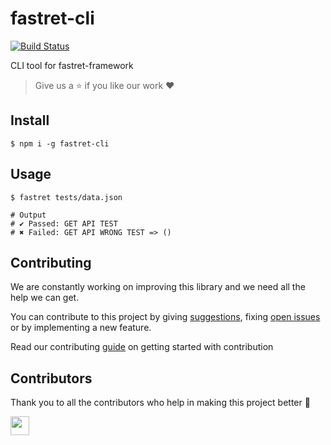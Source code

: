 # fastret-cli

[![Build Status](https://travis-ci.com/arshadkazmi42/fastret-cli.svg?branch=master)](https://travis-ci.com/arshadkazmi42/fastret-cli)

CLI tool for fastret-framework

> Give us a :star: if you like our work :heart:

## Install

```shell
$ npm i -g fastret-cli
```

## Usage

```shell
$ fastret tests/data.json

# Output
# ✔ Passed: GET API TEST
# ✖ Failed: GET API WRONG TEST => ()
```

## Contributing

We are constantly working on improving this library and we need all the help we can get. 

You can contribute to this project by giving [suggestions](https://github.com/arshadkazmi42/fastret-cli/issues/new), fixing [open issues](https://github.com/arshadkazmi42/fastret-cli/issues) or by implementing a new feature. 

Read our contributing [guide](CONTRIBUTING.md) on getting started with contribution

## Contributors

Thank you to all the contributors who help in making this project better :raised_hands:

<a href="https://github.com/arshadkazmi42"><img src="https://github.com/arshadkazmi42.png" width="30" /></a>